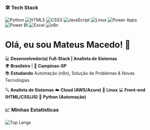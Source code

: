 ### 🛠 Tech Stack

![Python](`https://img.shields.io/badge/-Python-3776AB?logo=python&logoColor=white`)
![HTML5](https://img.shields.io/badge/-HTML5-E34F26?logo=html5&logoColor=white)
![CSS3](https://img.shields.io/badge/-CSS3-1572B6?logo=css3&logoColor=white)
![JavaScript](https://img.shields.io/badge/-JavaScript-F7DF1E?logo=javascript&logoColor=black)
![Linux](https://img.shields.io/badge/-Linux-FCC624?logo=linux&logoColor=black)
![Power Apps](https://img.shields.io/badge/-Power_Apps-742774?logo=microsoft-powerapps&logoColor=white)
![Power BI](https://img.shields.io/badge/-Power_BI-F2C811?logo=powerbi&logoColor=black)
![Excel](https://img.shields.io/badge/-Excel-217346?logo=microsoftexcel&logoColor=white)
![n8n](https://img.shields.io/badge/-AUTOMAÇÃO(n8n)-00ADEF?logo=n8n&logoColor=white)

# Olá, eu sou Mateus Macedo! 👋

💻 **Desenvolvedor(a) Full-Stack | Analista de Sistemas**  
🌍 **Brasileiro** | 🏡 **Campinas-SP**  
📚 **Estudando** Automação (n8n), Solução de Problemas & Novas Tecnologias  

🔍 **Analista de Sistemas**
☁️ **Cloud (AWS/Azure)**
🐧 **Linux**
💻 **Front-end (HTML/CSS/JS)**
🐍 **Python (Automação)**

### 📈 Minhas Estatísticas

![Top Langs](https://github-readme-stats.vercel.app/api/top-langs/?username=macedocedo&layout=compact&theme=dracula)
